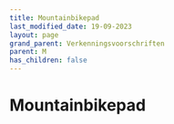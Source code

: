 ```yaml
---
title: Mountainbikepad
last_modified_date: 19-09-2023
layout: page
grand_parent: Verkenningsvoorschriften
parent: M
has_children: false
---
```


Mountainbikepad
===============

